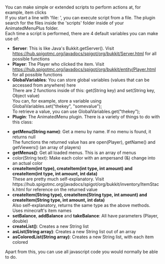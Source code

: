You can make simple or extended scripts to perform actions at, for example, item clicks<br/>
If you start a line with 'file: ', you can execute script from a file. The plugin search for the files inside the 'scripts' folder inside of your AnimatedMenuPlus folder.<br/>
Each time a script is performed, there are 4 default variables you can make use of:<br/>
- <b>Server</b>: This is like Java's Bukkit.getServer(). Visit https://hub.spigotmc.org/javadocs/spigot/org/bukkit/Server.html for all possible functions<br/>
- <b>Player</b>: The Player who clicked the item. Visit https://hub.spigotmc.org/javadocs/spigot/org/bukkit/entity/Player.html for all possible functions<br/>
- <b>GlobalVariables</b>: You can store global variables (values that can be accessed from anywhere) here<br/>
There are 2 functions inside of this: get(String key) and set(String key, Object value)<br/>
You can, for example, store a variable using GlobalVariables.set("thekey", "somevalue");<br/>
To retrieve a value, you can use GlobalVariables.get("thekey");<br/>
- <b>Plugin</b>: The AnimatedMenu plugin. There is a variety of things to do with this class:<br/>
<ul>
	<li>
		<b>getMenu(String name)</b>: Get a menu by name. If no menu is found, it returns null<br/>
		The functions the returned value has are open(Player), getName() and getViewers() (an array of players)
	</li>
	<li><b>getMenus()</b>: Get all loaded menus. This is an array of menus</li>
	<li>color(String text): Make each color with an ampersand (&) change into an actual color</li>
	<li>
		<b>createItem(int type), createItem(int type, int amount) and createItem(int type, int amount, int data)</b><br/>
		These are pretty much self-explanatory. Visit https://hub.spigotmc.org/javadocs/spigot/org/bukkit/inventory/ItemStack.html for reference on the returned value
	</li>
	<li>
		<b>createItem(String type), createItem(String type, int amount) and createItem(String type, int amount, int data)</b><br/>
		Also self-explanatory, returns the same type as the above methods. Uses minecraft's item names
	</li>
	<li><b>setBalance</b>, <b>addBalance</b> and <b>takeBalance</b>: All have parameters (Player, double)</li>
	<li><b>createList()</b>: Creates a new String list</li>
	<li><b>asList(String array)</b>: Creates a new String list out of an array</li>
	<li><b>asColoredList(String array)</b>: Creates a new String list, with each item colored</li>
</ul>
Apart from this, you can use all javascript code you would normally be able to do.